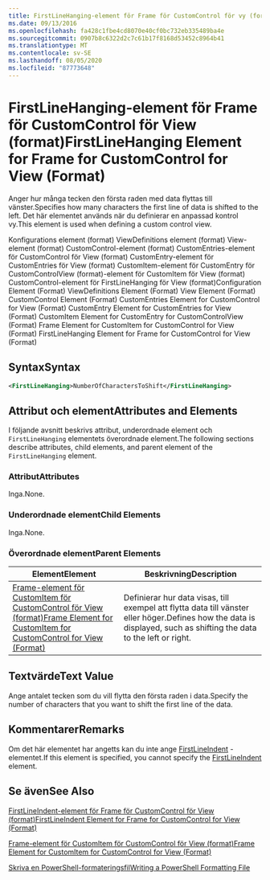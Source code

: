 ```yaml
---
title: FirstLineHanging-element för Frame för CustomControl för vy (format) | Microsoft Docs
ms.date: 09/13/2016
ms.openlocfilehash: fa428c1fbe4cd8070e40cf0bc732eb335489ba4e
ms.sourcegitcommit: 0907b8c6322d2c7c61b17f8168d53452c8964b41
ms.translationtype: MT
ms.contentlocale: sv-SE
ms.lasthandoff: 08/05/2020
ms.locfileid: "87773648"
---
```

# <a name="firstlinehanging-element-for-frame-for-customcontrol-for-view-format"></a><span data-ttu-id="6b7b3-102">FirstLineHanging-element för Frame för CustomControl för View (format)</span><span class="sxs-lookup"><span data-stu-id="6b7b3-102">FirstLineHanging Element for Frame for CustomControl for View (Format)</span></span>

<span data-ttu-id="6b7b3-103">Anger hur många tecken den första raden med data flyttas till vänster.</span><span class="sxs-lookup"><span data-stu-id="6b7b3-103">Specifies how many characters the first line of data is shifted to the left.</span></span> <span data-ttu-id="6b7b3-104">Det här elementet används när du definierar en anpassad kontrol vy.</span><span class="sxs-lookup"><span data-stu-id="6b7b3-104">This element is used when defining a custom control view.</span></span>

<span data-ttu-id="6b7b3-105">Konfigurations element (format) ViewDefinitions element (format) View-element (format) CustomControl-element (format) CustomEntries-element för CustomControl för View (format) CustomEntry-element för CustomEntries för View (format) CustomItem-element för CustomEntry för CustomControlView (format)-element för CustomItem för View (format) CustomControl-element för FirstLineHanging för View (format)</span><span class="sxs-lookup"><span data-stu-id="6b7b3-105">Configuration Element (Format) ViewDefinitions Element (Format) View Element (Format) CustomControl Element (Format) CustomEntries Element for CustomControl for View (Format) CustomEntry Element for CustomEntries for View (Format) CustomItem Element for CustomEntry for CustomControlView (Format) Frame Element for CustomItem for CustomControl for View (Format) FirstLineHanging Element for Frame for CustomControl for View (Format)</span></span>

## <a name="syntax"></a><span data-ttu-id="6b7b3-106">Syntax</span><span class="sxs-lookup"><span data-stu-id="6b7b3-106">Syntax</span></span>

```xml
<FirstLineHanging>NumberOfCharactersToShift</FirstLineHanging>
```

## <a name="attributes-and-elements"></a><span data-ttu-id="6b7b3-107">Attribut och element</span><span class="sxs-lookup"><span data-stu-id="6b7b3-107">Attributes and Elements</span></span>

<span data-ttu-id="6b7b3-108">I följande avsnitt beskrivs attribut, underordnade element och `FirstLineHanging` elementets överordnade element.</span><span class="sxs-lookup"><span data-stu-id="6b7b3-108">The following sections describe attributes, child elements, and parent element of the `FirstLineHanging` element.</span></span>

### <a name="attributes"></a><span data-ttu-id="6b7b3-109">Attribut</span><span class="sxs-lookup"><span data-stu-id="6b7b3-109">Attributes</span></span>

<span data-ttu-id="6b7b3-110">Inga.</span><span class="sxs-lookup"><span data-stu-id="6b7b3-110">None.</span></span>

### <a name="child-elements"></a><span data-ttu-id="6b7b3-111">Underordnade element</span><span class="sxs-lookup"><span data-stu-id="6b7b3-111">Child Elements</span></span>

<span data-ttu-id="6b7b3-112">Inga.</span><span class="sxs-lookup"><span data-stu-id="6b7b3-112">None.</span></span>

### <a name="parent-elements"></a><span data-ttu-id="6b7b3-113">Överordnade element</span><span class="sxs-lookup"><span data-stu-id="6b7b3-113">Parent Elements</span></span>

|<span data-ttu-id="6b7b3-114">Element</span><span class="sxs-lookup"><span data-stu-id="6b7b3-114">Element</span></span>|<span data-ttu-id="6b7b3-115">Beskrivning</span><span class="sxs-lookup"><span data-stu-id="6b7b3-115">Description</span></span>|
|-------------|-----------------|
|[<span data-ttu-id="6b7b3-116">Frame-element för CustomItem för CustomControl för View (format)</span><span class="sxs-lookup"><span data-stu-id="6b7b3-116">Frame Element for CustomItem for CustomControl for View (Format)</span></span>](./frame-element-for-customitem-for-customcontrol-for-view-format.md)|<span data-ttu-id="6b7b3-117">Definierar hur data visas, till exempel att flytta data till vänster eller höger.</span><span class="sxs-lookup"><span data-stu-id="6b7b3-117">Defines how the data is displayed, such as shifting the data to the left or right.</span></span>|

## <a name="text-value"></a><span data-ttu-id="6b7b3-118">Textvärde</span><span class="sxs-lookup"><span data-stu-id="6b7b3-118">Text Value</span></span>

<span data-ttu-id="6b7b3-119">Ange antalet tecken som du vill flytta den första raden i data.</span><span class="sxs-lookup"><span data-stu-id="6b7b3-119">Specify the number of characters that you want to shift the first line of the data.</span></span>

## <a name="remarks"></a><span data-ttu-id="6b7b3-120">Kommentarer</span><span class="sxs-lookup"><span data-stu-id="6b7b3-120">Remarks</span></span>

<span data-ttu-id="6b7b3-121">Om det här elementet har angetts kan du inte ange [FirstLineIndent](./firstlineindent-element-for-frame-for-customcontrol-for-view-format.md) -elementet.</span><span class="sxs-lookup"><span data-stu-id="6b7b3-121">If this element is specified, you cannot specify the [FirstLineIndent](./firstlineindent-element-for-frame-for-customcontrol-for-view-format.md) element.</span></span>

## <a name="see-also"></a><span data-ttu-id="6b7b3-122">Se även</span><span class="sxs-lookup"><span data-stu-id="6b7b3-122">See Also</span></span>

[<span data-ttu-id="6b7b3-123">FirstLineIndent-element för Frame för CustomControl för View (format)</span><span class="sxs-lookup"><span data-stu-id="6b7b3-123">FirstLineIndent Element for Frame for CustomControl for View (Format)</span></span>](./firstlineindent-element-for-frame-for-customcontrol-for-view-format.md)

[<span data-ttu-id="6b7b3-124">Frame-element för CustomItem för CustomControl för View (format)</span><span class="sxs-lookup"><span data-stu-id="6b7b3-124">Frame Element for CustomItem for CustomControl for View (Format)</span></span>](./frame-element-for-customitem-for-customcontrol-for-view-format.md)

[<span data-ttu-id="6b7b3-125">Skriva en PowerShell-formateringsfil</span><span class="sxs-lookup"><span data-stu-id="6b7b3-125">Writing a PowerShell Formatting File</span></span>](./writing-a-powershell-formatting-file.md)
